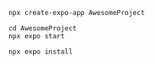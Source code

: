 ```
npx create-expo-app AwesomeProject

cd AwesomeProject
npx expo start
```

```
npx expo install
```
